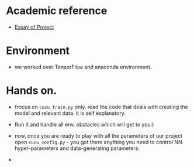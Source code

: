 # Academic reference 
* [Essay of Project](ourEssay.pdf)


# Environment
* we worked over TensorFlow and anaconda environment. 

# Hands on.
* frocus on `cucu_train.py` only. read the code that deals with creating the model and relevant data. it is self explanatory.

* Run it and handle all env. obstacles which will get to you:)
* now, once you are ready to play with all the parameters of our project open `cucu_config.py` - you got there anything you need to control NN hyper-parameters and data-generating parameters.
* 

